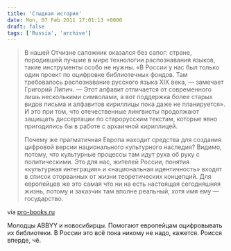 ```yaml
---
title: 'Стыдная история'
date: Mon, 07 Feb 2011 17:01:13 +0000
draft: false
tags: ['Russia', 'archive']
---
```


> В нашей Отчизне сапожник оказался без сапог: стране, породившей лучшие в мире технологии распознавания языков, такие инструменты особо не нужны. «В России у нас был только один проект по оцифровке библиотечных фондов. Там требовалось распознавание русского языка XIX века, — замечает Григорий Липич. — Этот алфавит отличается от современного лишь несколькими символами, а вот поддержка более старых видов письма и алфавитов кириллицы пока даже не планируется». И это при том, что отечественные лингвисты продолжают защищать диссертации по старорусским текстам, которые явно пригодились бы в работе с архаичной кириллицей.
> 
> Почему же прагматичная Европа находит средства для создания цифровой версии национального культурного наследия? Видимо, потому, что культурные процессы там идут рука об руку с политическими. Это для нас, жителей России, понятия «культурная интеграция» и «национальная идентичность» входят в список оторванных от жизни теоретических концепций. Для европейцев же это самая что ни на есть настоящая сегодняшняя жизнь, потому и заказчик там вполне реальный, хотя имя ему — государство.

via [pro-books.ru](http://pro-books.ru/sitearticles/6328)

Молодцы ABBYY и новосибирцы. Помогают европейцам оцифровывать их библиотеки. В России это всё пока никому не надо, кажется. Роисся вперде, чё.